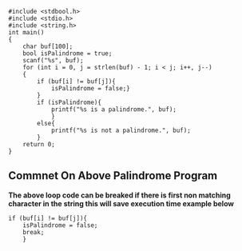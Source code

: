 	#include <stdbool.h>
	#include <stdio.h>
	#include <string.h>
	int main()
	{
		char buf[100];
		bool isPalindrome = true;
		scanf("%s", buf);
		for (int i = 0, j = strlen(buf) - 1; i < j; i++, j--)
		{
			if (buf[i] != buf[j]){
				isPalindrome = false;}
			}
			if (isPalindrome){
				printf("%s is a palindrome.", buf);
				}
			else{
				printf("%s is not a palindrome.", buf);
			}
		return 0;
	}
## Commnet On Above Palindrome Program
**The above loop code can be breaked if there is first non matching character in the string this will save execution time example below** 

    if (buf[i] != buf[j]){
    	isPalindrome = false;
    	break;
    	}    